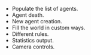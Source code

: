 * Populate the list of agents.
* Agent death.
* New agent creation.
* Fill the world in custom ways.
* Different rules.
* Statistics output.
* Camera controls.

